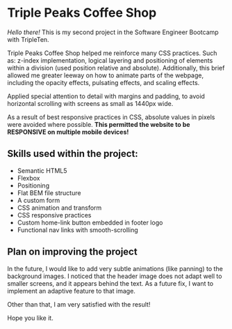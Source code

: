 # Triple Peaks Coffee Shop

*Hello there!*
This is my second project in the Software Engineer Bootcamp with TripleTen.

Triple Peaks Coffee Shop helped me reinforce many CSS practices. Such as: z-index implementation, logical layering and positioning of elements within a division (used position relative and absolute).
Additionally, this brief allowed me greater leeway on how to animate parts of the webpage, including the opacity effects, pulsating effects, and scaling effects.

Applied special attention to detail with margins and padding, to avoid horizontal scrolling with screens as small as 1440px wide.

As a result of best responsive practices in CSS, absolute values in pixels were avoided where possible. **This permitted the website to be RESPONSIVE on multiple mobile devices!**

## Skills used within the project:

- Semantic HTML5
- Flexbox
- Positioning
- Flat BEM file structure
- A custom form
- CSS animation and transform
- CSS responsive practices
- Custom home-link button embedded in footer logo
- Functional nav links with smooth-scrolling

## Plan on improving the project

In the future, I would like to add very subtle animations (like panning) to the background images. I noticed that the header image does not adapt well to smaller screens, and it appears behind the text. As a future fix, I want to implement an adaptive feature to that image.

Other than that, I am very satisfied with the result!

Hope you like it.

